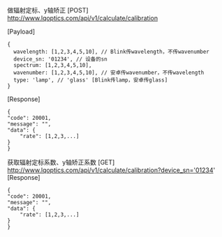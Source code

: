 做辐射定标、y轴矫正
[POST] http://www.lqoptics.com/api/v1/calculate/calibration

[Payload]
```
{
  wavelength: [1,2,3,4,5,10], // Blink传wavelength，不传wavenumber
  device_sn: '01234', // 设备的sn
  spectrum: [1,2,3,4,5,10],
  wavenumber: [1,2,3,4,5,10], // 安卓传wavenumber，不传wavelength
  type: 'lamp', // 'glass' [Blink传lamp，安卓传glass]
}
```
[Response]
```
{
"code": 20001, 
"message": "", 
"data": {
    "rate": [1,2,3,...]
}
}
```
获取辐射定标系数、y轴矫正系数
[GET] http://www.lqoptics.com/api/v1/calculate/calibration?device_sn='01234'
[Response]
```
{
"code": 20001, 
"message": "", 
"data": {
    "rate": [1,2,3,...]
}
}
```

